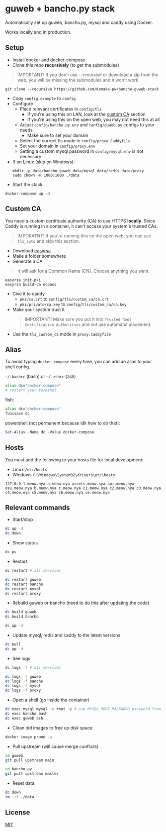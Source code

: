 # guweb + bancho.py stack
Automatically set up guweb, bancho.py, mysql and caddy using Docker.

Works locally and in production.

## Setup

- Install docker and docker-compose
- Clone this repo **recursively** (to get the submodules)
> IMPORTANT! If you don't use --recursive or download a zip from the web, you will be missing the submodules and it won't work.
```
git clone --recursive https://github.com/Komako-pw/bancho-guweb-stack
```
- Copy `config.example` to `config`
- Configure
    - Place relevant certificates in `config/tls`
        - If you're using this on LAN, look at the [custom CA](#custom-ca) section
        - If you're using this on the open web, you may not need this at all
    - Adjust `config/bancho.py.env` and `config/guweb.py` configs to your needs
        - Make sure to set your domain
    - Select the correct tls mode in `config/proxy.Caddyfile`
    - Set your domain in `config/proxy.env`
    - Setting a custom mysql password in `config/mysql.env` is not necessary
- If on Linux (skip on Windows):
    ```
    mkdir -p data/bancho-guweb data/mysql data/redis data/proxy
    sudo chown -R 1000:1000 ./data
    ```
- Start the stack
```
docker-compose up -d
```

## Custom CA
You need a custom certificate authority (CA) to use HTTPS **locally**. Since Caddy is running in a container, it can't access your system's trusted CAs.

> IMPORATNT! If you're running this on the open web, you can use `tls_auto` and skip this section.

- Download [easyrsa](https://github.com/OpenVPN/easy-rsa/releases)
- Make a folder somewhere
- Generate a CA
> It will ask for a Common Name (CN). Choose anything you want.

```
easyrsa init-pki
easyrsa build-ca nopass
```

- Give it to caddy
    - `pki/ca.crt` to `config/tls/custom_ca/ca.crt`
    - `pki/private/ca.key` to `config/tls/custom_ca/ca.key`
- Make your system trust it
    > IMPORTANT! Make sure you put it into `Trusted Root Certification Authorities` and not use automatic placement.
- Use the `tls_custom_ca` mode in `proxy.Caddyfile`

## Alias
To avoid typing `docker-compose` every time, you can add an alias to your shell config.

`~/.bashrc` (bash) or `~/.zshrc` (zsh)
```sh
alias dc="docker-compose"
# restart your terminal
```

fish:
```sh
alias dc="docker-compose"
funcsave dc
```

powershell (not permanent because idk how to do that):
```ps1
Set-Alias -Name dc -Value docker-compose
```

## Hosts
You must add the following to your hosts file for local development:

- Linux `/etc/hosts`
- Windows `C:\Windows\System32\drivers\etc\hosts`

```
127.0.0.1 meow.nya a.meow.nya assets.meow.nya api.meow.nya osu.meow.nya b.meow.nya c.meow.nya c1.meow.nya c2.meow.nya c3.meow.nya c4.meow.nya c5.meow.nya c6.meow.nya ce.meow.nya
```

## Relevant commands

- Start/stop
```sh
dc up -d
dc down
```

- Show status
```sh
dc ps
```

- Restart
```sh
dc restart # all services

dc restart guweb
dc restart bancho
dc restart mysql
dc restart proxy
```

- Rebuild guweb or bancho (need to do this after updating the code)
```sh
dc build guweb
dc build bancho

dc up -d
```

- Update mysql, redis and caddy to the latest versions
```sh
dc pull
dc up -d
```

- See logs
```sh
dc logs -f # all services

dc logs -f guweb
dc logs -f bancho
dc logs -f mysql
dc logs -f proxy
```

- Open a shell (go inside the container)
```sh
dc exec mysql mysql -u root -p # use MYSQL_ROOT_PASSWORD password from ./config/mysql.env
dc exec bancho bash
dc exec guweb ash
```

- Clean old images to free up disk space
```sh
docker image prune -a
```

- Pull upstream (will cause merge conflicts)
```sh
cd guweb
git pull upstream main

cd bancho.py
git pull upstream master
```

- Reset data
```sh
dc down
rm -rf ./data
```

## License
[MIT](./LICENSE)
